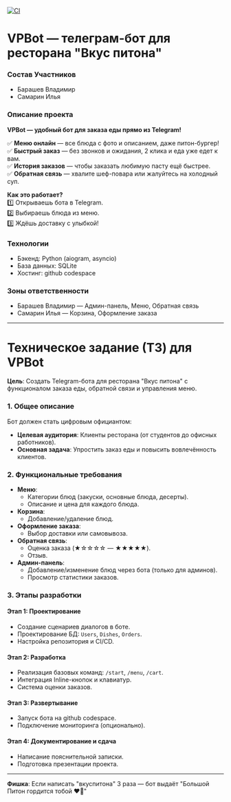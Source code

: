 [![CI](https://github.com/VovanDelion/VPBot/.github/workflows/ci.yml/badge.svg)](https://github.com/VovanDelion/VPBot/actions)
# VPBot — телеграм-бот для ресторана "Вкус питона"

### Состав Участников  
- Барашев Владимир
- Самарин Илья

### Описание проекта  
**VPBot — удобный бот для заказа еды прямо из Telegram!**  

✅ **Меню онлайн** — все блюда с фото и описанием, даже питон-бургер!  
✅ **Быстрый заказ** — без звонков и ожидания, 2 клика и еда уже едет к вам.  
✅ **История заказов** — чтобы заказать любимую пасту ещё быстрее.  
✅ **Обратная связь** — хвалите шеф-повара или жалуйтесь на холодный суп.  

**Как это работает?**  
1️⃣ Открываешь бота в Telegram.  
2️⃣ Выбираешь блюда из меню.  
3️⃣ Ждёшь доставку с улыбкой!  

### Технологии  
- Бэкенд: Python (aiogram, asyncio)  
- База данных: SQLite
- Хостинг: github codespace

### Зоны ответственности  
- Барашев Владимир — Админ-панель, Меню, Обратная связь
- Самарин Илья — Корзина, Оформление заказа

---  

# Техническое задание (ТЗ) для VPBot  
**Цель**: Создать Telegram-бота для ресторана "Вкус питона" с функционалом заказа еды, обратной связи и управления меню.  

### 1. Общее описание  
Бот должен стать цифровым официантом:  
- **Целевая аудитория**: Клиенты ресторана (от студентов до офисных работников).  
- **Основная задача**: Упростить заказ еды и повысить вовлечённость клиентов.  

### 2. Функциональные требования  
- **Меню**:  
  - Категории блюд (закуски, основные блюда, десерты).  
  - Описание и цена для каждого блюда.  
- **Корзина**:  
  - Добавление/удаление блюд.  
- **Оформление заказа**:  
  - Выбор доставки или самовывоза.  
- **Обратная связь**:  
  - Оценка заказа (★☆☆☆☆ — ★★★★★).  
  - Отзыв.  
- **Админ-панель**:  
  - Добавление/изменение блюд через бота (только для админов).  
  - Просмотр статистики заказов.  

### 3. Этапы разработки  
#### Этап 1: Проектирование  
- Создание сценариев диалогов в боте.  
- Проектирование БД: `Users`, `Dishes`, `Orders`.  
- Настройка репозитория и CI/CD.  

#### Этап 2: Разработка  
- Реализация базовых команд: `/start`, `/menu`, `/cart`.  
- Интеграция Inline-кнопок и клавиатур.  
- Система оценки заказов.  


#### Этап 3: Развертывание  
- Запуск бота на github codespace.  
- Подключение мониторинга (опционально).  

#### Этап 4: Документирование и сдача  
- Написание пояснительной записки.
- Подготовка презентации проекта.

---  
**Фишка**: Если написать "вкуспитона" 3 раза — бот выдаёт "Большой Питон гордится тобой ❤️🐍"
